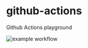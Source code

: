 # github-actions
Github Actions playground

![example workflow](https://github.com/XeQtr792/github-actions/actions/workflows/go.yml/badge.svg)
